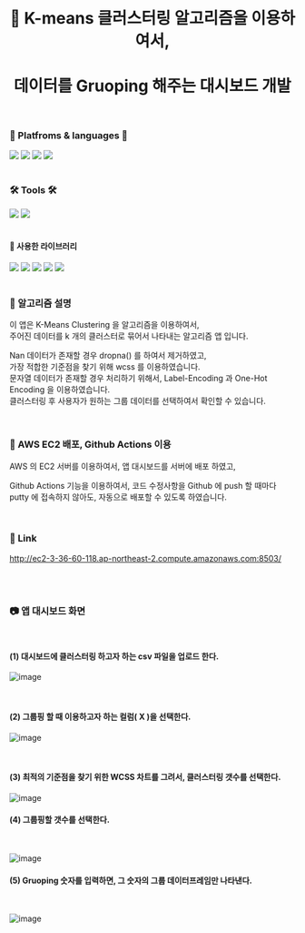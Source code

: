 <br/>
<div align="center">

# 📌 K-means 클러스터링 알고리즘을 이용하여서, 
# 데이터를 Gruoping 해주는 대시보드 개발   

</div>  
<br/>
<div align="cecnter">

### 🌟 Platfroms & languages 🌟

</div>

<div>
  <img src="https://img.shields.io/badge/Python-007396?style=flat&logo=Python&logoColor=white" />
  <img src="https://img.shields.io/badge/Jupyter Notebook-E34F26?style=flat&logo=Jupyter&logoColor=white" />
  <img src="https://img.shields.io/badge/AWS-232F3E?style=flat&logo=Amazon AWS&logoColor=white" />
  <img src="https://img.shields.io/badge/EC2-FF9900?style=flat&logo=Amazon EC2&logoColor=white" />
</div>  

<br/>

<div align="left">

### 🛠 Tools 🛠

</div>  

<div>
<img src="https://img.shields.io/badge/Visual Studio Code-007ACC?style=flat&logo=Visual Studio Code&logoColor=white"/> 
<img src="https://img.shields.io/badge/Github-000000?style=flat&logo=Github&logoColor=white"/>
</div>

<br/> 






#### 📌 사용한 라이브러리

<div>
<img src="https://img.shields.io/badge/Streamlit-FF4B4B?style=flat&logo=Streamlit&logoColor=white"/> 
<img src="https://img.shields.io/badge/pandas-150458?style=flat&logo=pandas&logoColor=white"/>
<img src="https://img.shields.io/badge/matplotlib-EBAF00?style=flat&logo=matplotlib&logoColor=white"/>
<img src="https://img.shields.io/badge/scikit-learn-F7931E?style=flat&logo=scikit-learn&logoColor=white"/> 
<img src="https://img.shields.io/badge/Numpy-013243?style=flat&logo=Numpy&logoColor=white"/> 

</div>

<br/>

### 📌 알고리즘 설명

이 앱은 K-Means Clustering 을 알고리즘을 이용하여서,  
주어진 데이터를 k 개의 클러스터로 묶어서 나타내는 알고리즘 앱 입니다.  
  
Nan 데이터가 존재할 경우 dropna() 를 하여서 제거하였고,  
가장 적합한 기준점을 찾기 위해 wcss 를 이용하였습니다.  
문자열 데이터가 존재할 경우 처리하기 위해서, Label-Encoding 과 One-Hot Encoding 을 이용하였습니다.  
클러스터링 후 사용자가 원하는 그룹 데이터를 선택하여서 확인할 수 있습니다.  



<br/>


### 📌 AWS EC2 배포, Github Actions 이용

AWS 의 EC2 서버를 이용하여서, 앱 대시보드를 서버에 배포 하였고,
  
Github Actions 기능을 이용하여서, 코드 수정사항을 Github 에 push 할 때마다  
putty 에 접속하지 않아도, 자동으로 배포할 수 있도록 하였습니다.  


<br/>

<div align="left">

### 📌 Link


http://ec2-3-36-60-118.ap-northeast-2.compute.amazonaws.com:8503/


</div>  

<br/>
<br/>


### 📷 앱 대시보드 화면

<br/>

#### (1) 대시보드에 클러스터링 하고자 하는 csv 파일을 업로드 한다.  

![image](https://user-images.githubusercontent.com/104052659/208858334-5d10ec83-80e5-4fa3-87c1-005f4d14736b.png)

<br/>

#### (2) 그룹핑 할 때 이용하고자 하는 컬럼( X )을 선택한다.  

![image](https://user-images.githubusercontent.com/104052659/208858673-400aeb5e-16c1-481b-9034-0483b29a4170.png)

<br/>

#### (3) 최적의 기준점을 찾기 위한 WCSS 차트를 그려서, 클러스터링 갯수를 선택한다.  

![image](https://user-images.githubusercontent.com/104052659/208859449-1ad49c0a-7018-404c-8af2-4709f6032b78.png)


#### (4) 그룹핑할 갯수를 선택한다.

<br/>

![image](https://user-images.githubusercontent.com/104052659/208859736-496e279c-f204-46fa-8d71-7bb9e4c86691.png)


#### (5) Gruoping 숫자를 입력하면, 그 숫자의 그룹 데이터프레임만 나타낸다.

<br/>


![image](https://user-images.githubusercontent.com/104052659/208859901-d79551bd-6714-4dc0-a17a-548f12b9c9cf.png)


